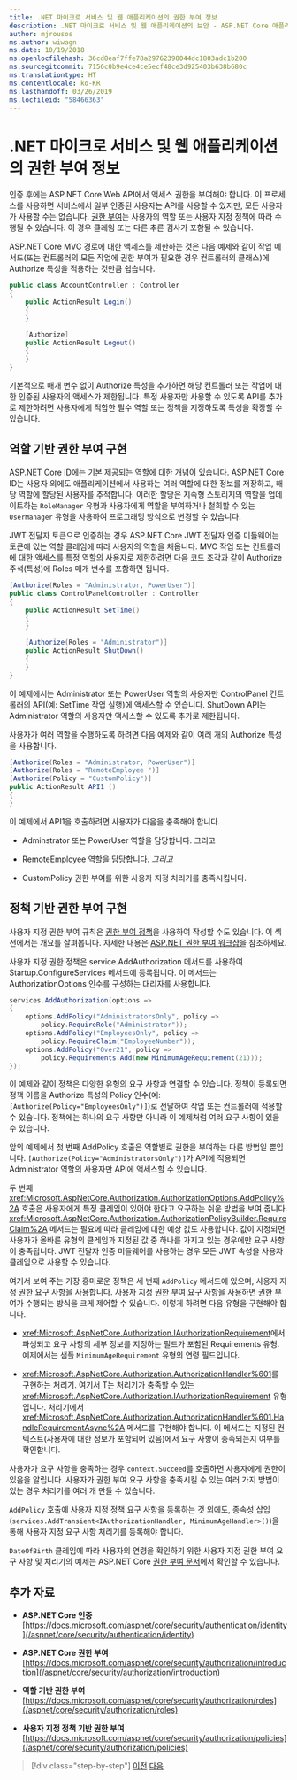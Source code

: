 ```yaml
---
title: .NET 마이크로 서비스 및 웹 애플리케이션의 권한 부여 정보
description: .NET 마이크로 서비스 및 웹 애플리케이션의 보안 - ASP.NET Core 애플리케이션의 기본 권한 부여 옵션인 역할 기반 및 정책 기반의 개요를 살펴볼 수 있습니다.
author: mjrousos
ms.author: wiwagn
ms.date: 10/19/2018
ms.openlocfilehash: 36cd8eaf7ffe78a29762398044dc1803adc1b200
ms.sourcegitcommit: 7156c0b9e4ce4ce5ecf48ce3d925403b638b680c
ms.translationtype: HT
ms.contentlocale: ko-KR
ms.lasthandoff: 03/26/2019
ms.locfileid: "58466363"
---
```

# <a name="about-authorization-in-net-microservices-and-web-applications"></a>.NET 마이크로 서비스 및 웹 애플리케이션의 권한 부여 정보

인증 후에는 ASP.NET Core Web API에서 액세스 권한을 부여해야 합니다. 이 프로세스를 사용하면 서비스에서 일부 인증된 사용자는 API를 사용할 수 있지만, 모든 사용자가 사용할 수는 없습니다. [권한 부여](/aspnet/core/security/authorization/introduction)는 사용자의 역할 또는 사용자 지정 정책에 따라 수행될 수 있습니다. 이 경우 클레임 또는 다른 추론 검사가 포함될 수 있습니다.

ASP.NET Core MVC 경로에 대한 액세스를 제한하는 것은 다음 예제와 같이 작업 메서드(또는 컨트롤러의 모든 작업에 권한 부여가 필요한 경우 컨트롤러의 클래스)에 Authorize 특성을 적용하는 것만큼 쉽습니다.

```csharp
public class AccountController : Controller
{
    public ActionResult Login()
    {
    }

    [Authorize]
    public ActionResult Logout()
    {
    }
}
```

기본적으로 매개 변수 없이 Authorize 특성을 추가하면 해당 컨트롤러 또는 작업에 대한 인증된 사용자의 액세스가 제한됩니다. 특정 사용자만 사용할 수 있도록 API를 추가로 제한하려면 사용자에게 적합한 필수 역할 또는 정책을 지정하도록 특성을 확장할 수 있습니다.

## <a name="implement-role-based-authorization"></a>역할 기반 권한 부여 구현

ASP.NET Core ID에는 기본 제공되는 역할에 대한 개념이 있습니다. ASP.NET Core ID는 사용자 외에도 애플리케이션에서 사용하는 여러 역할에 대한 정보를 저장하고, 해당 역할에 할당된 사용자를 추적합니다. 이러한 할당은 지속형 스토리지의 역할을 업데이트하는 `RoleManager` 유형과 사용자에게 역할을 부여하거나 철회할 수 있는 `UserManager` 유형을 사용하여 프로그래밍 방식으로 변경할 수 있습니다.

JWT 전달자 토큰으로 인증하는 경우 ASP.NET Core JWT 전달자 인증 미들웨어는 토큰에 있는 역할 클레임에 따라 사용자의 역할을 채웁니다. MVC 작업 또는 컨트롤러에 대한 액세스를 특정 역할의 사용자로 제한하려면 다음 코드 조각과 같이 Authorize 주석(특성)에 Roles 매개 변수를 포함하면 됩니다.

```csharp
[Authorize(Roles = "Administrator, PowerUser")]
public class ControlPanelController : Controller
{
    public ActionResult SetTime()
    {
    }

    [Authorize(Roles = "Administrator")]
    public ActionResult ShutDown()
    {
    }
}
```

이 예제에서는 Administrator 또는 PowerUser 역할의 사용자만 ControlPanel 컨트롤러의 API(예: SetTime 작업 실행)에 액세스할 수 있습니다. ShutDown API는 Administrator 역할의 사용자만 액세스할 수 있도록 추가로 제한됩니다.

사용자가 여러 역할을 수행하도록 하려면 다음 예제와 같이 여러 개의 Authorize 특성을 사용합니다.

```csharp
[Authorize(Roles = "Administrator, PowerUser")]
[Authorize(Roles = "RemoteEmployee ")]
[Authorize(Policy = "CustomPolicy")]
public ActionResult API1 ()
{
}
```

이 예제에서 API1을 호출하려면 사용자가 다음을 충족해야 합니다.

- Adminstrator 또는 PowerUser 역할을 담당합니다. 그리고

- RemoteEmployee 역할을 담당합니다. *그리고*

- CustomPolicy 권한 부여를 위한 사용자 지정 처리기를 충족시킵니다.

## <a name="implement-policy-based-authorization"></a>정책 기반 권한 부여 구현

사용자 지정 권한 부여 규칙은 [권한 부여 정책](https://docs.asp.net/en/latest/security/authorization/policies.html)을 사용하여 작성할 수도 있습니다. 이 섹션에서는 개요를 살펴봅니다. 자세한 내용은 [ASP.NET 권한 부여 워크샵](https://github.com/blowdart/AspNetAuthorizationWorkshop)을 참조하세요.

사용자 지정 권한 정책은 service.AddAuthorization 메서드를 사용하여 Startup.ConfigureServices 메서드에 등록됩니다. 이 메서드는 AuthorizationOptions 인수를 구성하는 대리자를 사용합니다.

```csharp
services.AddAuthorization(options =>
{
    options.AddPolicy("AdministratorsOnly", policy =>
        policy.RequireRole("Administrator"));
    options.AddPolicy("EmployeesOnly", policy =>
        policy.RequireClaim("EmployeeNumber"));
    options.AddPolicy("Over21", policy =>
        policy.Requirements.Add(new MinimumAgeRequirement(21)));
});
```

이 예제와 같이 정책은 다양한 유형의 요구 사항과 연결할 수 있습니다. 정책이 등록되면 정책 이름을 Authorize 특성의 Policy 인수(예: `[Authorize(Policy="EmployeesOnly")]`)로 전달하여 작업 또는 컨트롤러에 적용할 수 있습니다. 정책에는 하나의 요구 사항만 아니라 이 예제처럼 여러 요구 사항이 있을 수 있습니다.

앞의 예제에서 첫 번째 AddPolicy 호출은 역할별로 권한을 부여하는 다른 방법일 뿐입니다. `[Authorize(Policy="AdministratorsOnly")]`가 API에 적용되면 Administrator 역할의 사용자만 API에 액세스할 수 있습니다.

두 번째 <xref:Microsoft.AspNetCore.Authorization.AuthorizationOptions.AddPolicy%2A> 호출은 사용자에게 특정 클레임이 있어야 한다고 요구하는 쉬운 방법을 보여 줍니다. <xref:Microsoft.AspNetCore.Authorization.AuthorizationPolicyBuilder.RequireClaim%2A> 메서드는 필요에 따라 클레임에 대한 예상 값도 사용합니다. 값이 지정되면 사용자가 올바른 유형의 클레임과 지정된 값 중 하나를 가지고 있는 경우에만 요구 사항이 충족됩니다. JWT 전달자 인증 미들웨어를 사용하는 경우 모든 JWT 속성을 사용자 클레임으로 사용할 수 있습니다.

여기서 보여 주는 가장 흥미로운 정책은 세 번째 `AddPolicy` 메서드에 있으며, 사용자 지정 권한 요구 사항을 사용합니다. 사용자 지정 권한 부여 요구 사항을 사용하면 권한 부여가 수행되는 방식을 크게 제어할 수 있습니다. 이렇게 하려면 다음 유형을 구현해야 합니다.

- <xref:Microsoft.AspNetCore.Authorization.IAuthorizationRequirement>에서 파생되고 요구 사항의 세부 정보를 지정하는 필드가 포함된 Requirements 유형. 예제에서는 샘플 `MinimumAgeRequirement` 유형의 연령 필드입니다.

- <xref:Microsoft.AspNetCore.Authorization.AuthorizationHandler%601>를 구현하는 처리기. 여기서 T는 처리기가 충족할 수 있는 <xref:Microsoft.AspNetCore.Authorization.IAuthorizationRequirement> 유형입니다. 처리기에서 <xref:Microsoft.AspNetCore.Authorization.AuthorizationHandler%601.HandleRequirementAsync%2A> 메서드를 구현해야 합니다. 이 메서드는 지정된 컨텍스트(사용자에 대한 정보가 포함되어 있음)에서 요구 사항이 충족되는지 여부를 확인합니다.

사용자가 요구 사항을 충족하는 경우 `context.Succeed`를 호출하면 사용자에게 권한이 있음을 알립니다. 사용자가 권한 부여 요구 사항을 충족시킬 수 있는 여러 가지 방법이 있는 경우 처리기를 여러 개 만들 수 있습니다.

`AddPolicy` 호출에 사용자 지정 정책 요구 사항을 등록하는 것 외에도, 종속성 삽입(`services.AddTransient<IAuthorizationHandler, MinimumAgeHandler>()`)을 통해 사용자 지정 요구 사항 처리기를 등록해야 합니다.

`DateOfBirth` 클레임에 따라 사용자의 연령을 확인하기 위한 사용자 지정 권한 부여 요구 사항 및 처리기의 예제는 ASP.NET Core [권한 부여 문서](https://docs.asp.net/en/latest/security/authorization/policies.html)에서 확인할 수 있습니다.

## <a name="additional-resources"></a>추가 자료

- **ASP.NET Core 인증** \
  [https://docs.microsoft.com/aspnet/core/security/authentication/identity](/aspnet/core/security/authentication/identity)

- **ASP.NET Core 권한 부여** \
  [https://docs.microsoft.com/aspnet/core/security/authorization/introduction](/aspnet/core/security/authorization/introduction)

- **역할 기반 권한 부여** \
  [https://docs.microsoft.com/aspnet/core/security/authorization/roles](/aspnet/core/security/authorization/roles)

- **사용자 지정 정책 기반 권한 부여** \
  [https://docs.microsoft.com/aspnet/core/security/authorization/policies](/aspnet/core/security/authorization/policies)

>[!div class="step-by-step"]
>[이전](index.md)
>[다음](developer-app-secrets-storage.md)
